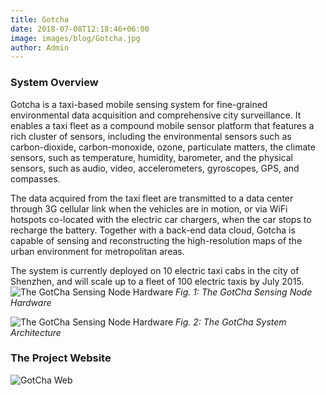 ```yaml
---
title: Gotcha
date: 2018-07-08T12:18:46+06:00
image: images/blog/Gotcha.jpg
author: Admin
---
```


### System Overview
Gotcha is a taxi-based mobile sensing system for fine-grained environmental data acquisition and comprehensive city surveillance. It enables a taxi fleet as a compound mobile sensor platform that features a rich cluster of sensors, including the environmental sensors such as carbon-dioxide, carbon-monoxide, ozone, particulate matters, the climate sensors, such as temperature, humidity, barometer, and the physical sensors, such as audio, video, accelerometers, gyroscopes, GPS, and compasses.

The data acquired from the taxi fleet are transmitted to a data center through 3G cellular link when the vehicles are in motion, or via WiFi hotspots co-located with the electric car chargers, when the car stops to recharge the battery. Together with a back-end data cloud, Gotcha is capable of sensing and reconstructing the high-resolution maps of the urban environment for metropolitan areas.

The system is currently deployed on 10 electric taxi cabs in the city of Shenzhen, and will scale up to a fleet of 100 electric taxis by July 2015.
![The GotCha Sensing Node Hardware](../../../images/blog/gotcha_hardware.PNG)
*Fig. 1: The GotCha Sensing Node Hardware*

![The GotCha Sensing Node Hardware](../../../images/blog/gotcha_sys_overview.png)
*Fig. 2: The GotCha System Architecture*


### The Project Website
![GotCha Web](../../../images/blog/gotcha-web.jpg)

